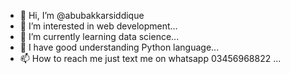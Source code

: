 - 👋 Hi, I’m @abubakkarsiddique
- 👀 I’m interested in web development...
- 🌱 I’m currently learning data science...
- 💞️ I have good understanding Python language...
- 📫 How to reach me just text me on whatsapp 03456968822 ...

<!---
I also work in python,html,css,javascript, mysql,flask,
abubakkarsiddique584/abubakkarsiddique584 is a ✨ special ✨ repository because its `README.md` (this file) appears on your GitHub profile.
You can click the Preview link to take a look at your changes.
--->
